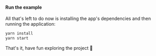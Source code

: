 #### Run the example

All that's left to do now is installing the app's dependencies and then running the application:

```sh
yarn install
yarn start
```

That's it, have fun exploring the project 🚀 